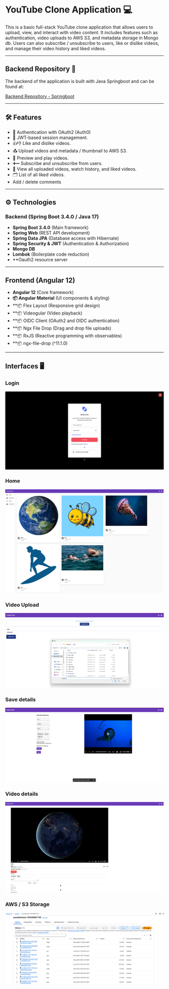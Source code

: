 # YouTube Clone Application 💻

This is a basic full-stack YouTube clone application that allows users to upload, view, and interact with video content. It includes features such as authentication, video uploads to AWS S3, and metadata storage in Mongo db. Users can also subscribe / unsubscribe to users, like or dislike videos, and manage their video history and liked videos.

---

## Backend Repository 🔗

The backend of the application is built with Java Springboot and can be found at:

[Backend Repository - Springboot](https://github.com/PagarciaSima/Youtube-clone-Back)

---

## 🛠️ Features

- 🔐 Authentication with OAuth2 (Auth0)
- 🔑 JWT-based session management.
- 👍👎 Like and dislike videos.
- 📤 Upload videos and metadata / thumbnail to AWS S3.
- 🎥 Preview and play videos.
- ➕➖ Subscribe and unsubscribe from users.
- 📜 View all uploaded videos, watch history, and liked videos.
- 🗂️ List of all liked videos.
- Add / delete comments

---

## ⚙️ Technologies

### Backend (Spring Boot 3.4.0 / Java 17)
- **Spring Boot 3.4.0** (Main framework)
- **Spring Web** (REST API development)
- **Spring Data JPA** (Database access with Hibernate)
- **Spring Security & JWT** (Authentication & Authorization)
- **Mongo DB**
- **Lombok** (Boilerplate code reduction)
- **Oauth2 resource server

---

## Frontend (Angular 12)
- **Angular 12** (Core framework)
- **📦 Angular Material** (UI components & styling)
- **📦 Flex Layout (Responsive grid design)
- **📦 Videogular (Video playback)
- **📦 OIDC Client (OAuth2 and OIDC authentication)
- **📦 Ngx File Drop (Drag and drop file uploads)
- **📦 RxJS (Reactive programming with observables)
- **📦 ngx-file-drop (^11.1.0)

---

## Interfaces 🖥️

### Login
![login](img/login.png)

### Home
![home](img/home.png)

### Video Upload
![Video upload](img/video-upload.png)

### Save details
![Save details](img/save-details.png)

### Video details
![Video details](img/video-details.png)

### AWS / S3 Storage
![AWS / S3 Storage](img/aws_storage.png)

